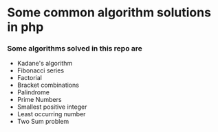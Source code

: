 # Some common algorithm solutions in php
### Some algorithms solved in this repo are 
- Kadane's algorithm
- Fibonacci series 
- Factorial
- Bracket combinations
- Palindrome
- Prime Numbers
- Smallest positive integer
- Least occurring number
- Two Sum problem
